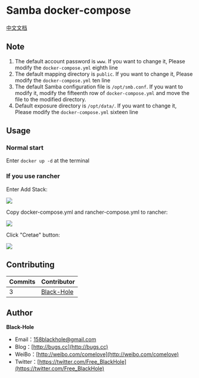 # Samba docker-compose

[中文文档](https://github.com/BlackHole1/samba_docker-ompose/blob/master/README-zh.md)

## Note

1. The default account password is `www`. If you want to change it, Please modify the `docker-compose.yml` eighth line
2. The default mapping directory is `public`. If you want to change it, Please modify the `docker-compose.yml` ten line
3. The default Samba configuration file is `/opt/smb.conf`. If you want to modify it, modify the fifteenth row of `docker-compose.yml` and move the file to the modified directory.
4. Default exposure directory is `/opt/data/`. If you want to change it, Please modify the `docker-compose.yml` sixteen line

## Usage

### Normal start

Enter `docker up -d` at the terminal

### If you use rancher

Enter Add Stack:

![](http://7xppwd.com1.z0.glb.clouddn.com/FlPBfEpxNlyK0WTqSj1166mlKM6q.png)

Copy docker-compose.yml and rancher-compose.yml to rancher:

![](http://7xppwd.com1.z0.glb.clouddn.com/FqxqU5eY3zYWAHdV3KGUaq82g7X_.png)

Click "Cretae" button:

![](http://7xppwd.com1.z0.glb.clouddn.com/FvNLK0j6Z4Lg9H0hRt5tQ5yFgIyb.png)

## Contributing

| **Commits** | **Contributor** | 
| --- | --- |
| 3 | [Black-Hole](https://github.com/BlackHole1) |

## Author

**Black-Hole**

* Email：158blackhole@gmail.com
* Blog：[http://bugs.cc](http://bugs.cc)
* WeiBo：[http://weibo.com/comelove](http://weibo.com/comelove)
* Twitter：[https://twitter.com/Free_BlackHole](https://twitter.com/Free_BlackHole)